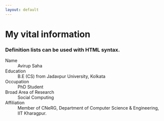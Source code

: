 ```yaml
---
layout: default
---
```


# [](#header-1)My vital information

### Definition lists can be used with HTML syntax.

<dl>
<dt>Name</dt>
<dd>Avirup Saha</dd>
<dt>Education</dt>
<dd>B.E (CS) from Jadavpur University, Kolkata</dd>
<dt>Occupation</dt>
<dd>PhD Student</dd>
<dt>Broad Area of Research</dt>
<dd>Social Computing</dd>
<dt>Affiliation</dt>
<dd>Member of CNeRG, Department of Computer Science & Engineering, IIT Kharagpur.</dd>
</dl>


